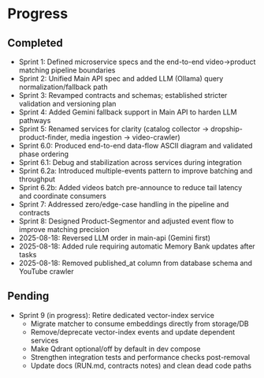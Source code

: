 # Progress

## Completed
- Sprint 1: Defined microservice specs and the end-to-end video→product matching pipeline boundaries
- Sprint 2: Unified Main API spec and added LLM (Ollama) query normalization/fallback path
- Sprint 3: Revamped contracts and schemas; established stricter validation and versioning plan
- Sprint 4: Added Gemini fallback support in Main API to harden LLM pathways
- Sprint 5: Renamed services for clarity (catalog collector → dropship-product-finder, media ingestion → video-crawler)
- Sprint 6.0: Produced end-to-end data-flow ASCII diagram and validated phase ordering
- Sprint 6.1: Debug and stabilization across services during integration
- Sprint 6.2a: Introduced multiple-events pattern to improve batching and throughput
- Sprint 6.2b: Added videos batch pre-announce to reduce tail latency and coordinate consumers
- Sprint 7: Addressed zero/edge-case handling in the pipeline and contracts
- Sprint 8: Designed Product-Segmentor and adjusted event flow to improve matching precision
- 2025-08-18: Reversed LLM order in main-api (Gemini first)
- 2025-08-18: Added rule requiring automatic Memory Bank updates after tasks
- 2025-08-18: Removed published_at column from database schema and YouTube crawler

## Pending
- Sprint 9 (in progress): Retire dedicated vector-index service
  - Migrate matcher to consume embeddings directly from storage/DB
  - Remove/deprecate vector-index events and update dependent services
  - Make Qdrant optional/off by default in dev compose
  - Strengthen integration tests and performance checks post-removal
  - Update docs (RUN.md, contracts notes) and clean dead code paths